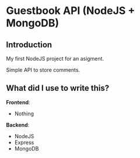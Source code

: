 # Guestbook API (NodeJS + MongoDB)
## Introduction
My first NodeJS project for an asigment.

Simple API to store comments.

## What did I use to write this?
**Frontend**:
* Nothing

**Backend**:
* NodeJS
* Express
* MongoDB